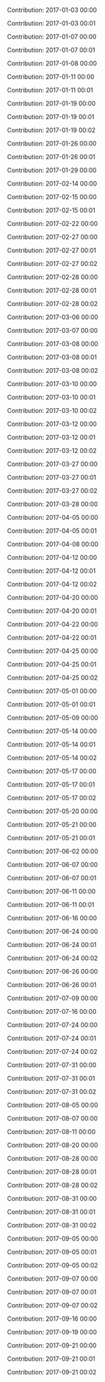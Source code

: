 Contribution: 2017-01-03 00:00

Contribution: 2017-01-03 00:01

Contribution: 2017-01-07 00:00

Contribution: 2017-01-07 00:01

Contribution: 2017-01-08 00:00

Contribution: 2017-01-11 00:00

Contribution: 2017-01-11 00:01

Contribution: 2017-01-19 00:00

Contribution: 2017-01-19 00:01

Contribution: 2017-01-19 00:02

Contribution: 2017-01-26 00:00

Contribution: 2017-01-26 00:01

Contribution: 2017-01-29 00:00

Contribution: 2017-02-14 00:00

Contribution: 2017-02-15 00:00

Contribution: 2017-02-15 00:01

Contribution: 2017-02-22 00:00

Contribution: 2017-02-27 00:00

Contribution: 2017-02-27 00:01

Contribution: 2017-02-27 00:02

Contribution: 2017-02-28 00:00

Contribution: 2017-02-28 00:01

Contribution: 2017-02-28 00:02

Contribution: 2017-03-06 00:00

Contribution: 2017-03-07 00:00

Contribution: 2017-03-08 00:00

Contribution: 2017-03-08 00:01

Contribution: 2017-03-08 00:02

Contribution: 2017-03-10 00:00

Contribution: 2017-03-10 00:01

Contribution: 2017-03-10 00:02

Contribution: 2017-03-12 00:00

Contribution: 2017-03-12 00:01

Contribution: 2017-03-12 00:02

Contribution: 2017-03-27 00:00

Contribution: 2017-03-27 00:01

Contribution: 2017-03-27 00:02

Contribution: 2017-03-28 00:00

Contribution: 2017-04-05 00:00

Contribution: 2017-04-05 00:01

Contribution: 2017-04-08 00:00

Contribution: 2017-04-12 00:00

Contribution: 2017-04-12 00:01

Contribution: 2017-04-12 00:02

Contribution: 2017-04-20 00:00

Contribution: 2017-04-20 00:01

Contribution: 2017-04-22 00:00

Contribution: 2017-04-22 00:01

Contribution: 2017-04-25 00:00

Contribution: 2017-04-25 00:01

Contribution: 2017-04-25 00:02

Contribution: 2017-05-01 00:00

Contribution: 2017-05-01 00:01

Contribution: 2017-05-09 00:00

Contribution: 2017-05-14 00:00

Contribution: 2017-05-14 00:01

Contribution: 2017-05-14 00:02

Contribution: 2017-05-17 00:00

Contribution: 2017-05-17 00:01

Contribution: 2017-05-17 00:02

Contribution: 2017-05-20 00:00

Contribution: 2017-05-21 00:00

Contribution: 2017-05-21 00:01

Contribution: 2017-06-02 00:00

Contribution: 2017-06-07 00:00

Contribution: 2017-06-07 00:01

Contribution: 2017-06-11 00:00

Contribution: 2017-06-11 00:01

Contribution: 2017-06-16 00:00

Contribution: 2017-06-24 00:00

Contribution: 2017-06-24 00:01

Contribution: 2017-06-24 00:02

Contribution: 2017-06-26 00:00

Contribution: 2017-06-26 00:01

Contribution: 2017-07-09 00:00

Contribution: 2017-07-16 00:00

Contribution: 2017-07-24 00:00

Contribution: 2017-07-24 00:01

Contribution: 2017-07-24 00:02

Contribution: 2017-07-31 00:00

Contribution: 2017-07-31 00:01

Contribution: 2017-07-31 00:02

Contribution: 2017-08-05 00:00

Contribution: 2017-08-07 00:00

Contribution: 2017-08-11 00:00

Contribution: 2017-08-20 00:00

Contribution: 2017-08-28 00:00

Contribution: 2017-08-28 00:01

Contribution: 2017-08-28 00:02

Contribution: 2017-08-31 00:00

Contribution: 2017-08-31 00:01

Contribution: 2017-08-31 00:02

Contribution: 2017-09-05 00:00

Contribution: 2017-09-05 00:01

Contribution: 2017-09-05 00:02

Contribution: 2017-09-07 00:00

Contribution: 2017-09-07 00:01

Contribution: 2017-09-07 00:02

Contribution: 2017-09-16 00:00

Contribution: 2017-09-19 00:00

Contribution: 2017-09-21 00:00

Contribution: 2017-09-21 00:01

Contribution: 2017-09-21 00:02

